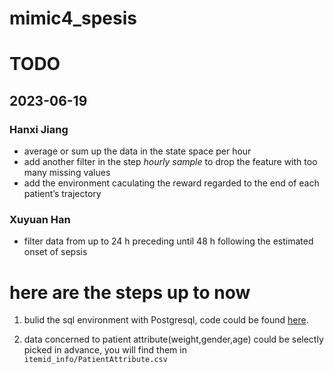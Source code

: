 mimic4_spesis
===============

# TODO

## 2023-06-19

### Hanxi Jiang 

 - average or sum up the data in the state space per hour
 - add another filter in the step *hourly sample* to drop the feature with too many missing values
 - add the environment caculating the reward regarded to the end of each patient’s trajectory

### Xuyuan Han 

 - filter data from up to 24 h preceding until 48 h following the estimated onset of sepsis

# here are the steps up to now

1. bulid the sql environment with Postgresql, code could be found [here](https://github.com/MIT-LCP/mimic-code/tree/main/mimic-iv/buildmimic/mysql).

2. data concerned to patient attribute(weight,gender,age) could be selectly picked in advance, you will find them in `itemid_info/PatientAttribute.csv`

